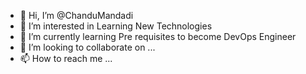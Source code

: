 - 👋 Hi, I’m @ChanduMandadi
- 👀 I’m interested in Learning New Technologies
- 🌱 I’m currently learning Pre requisites to become DevOps Engineer
- 💞️ I’m looking to collaborate on ...
- 📫 How to reach me ...

<!---
ChanduMandadi/ChanduMandadi is a ✨ special ✨ repository because its `README.md` (this file) appears on your GitHub profile.
You can click the Preview link to take a look at your changes.
--->
